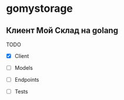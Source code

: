 # gomystorage

## Клиент Мой Склад на golang

TODO

- [x] Client
- [ ] Models
- [ ] Endpoints
- [ ] Tests

